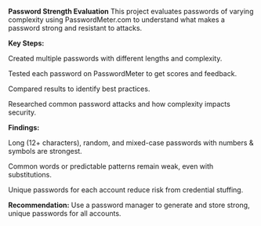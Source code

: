 **Password Strength Evaluation**
This project evaluates passwords of varying complexity using PasswordMeter.com to understand what makes a password strong and resistant to attacks.

**Key Steps:**

Created multiple passwords with different lengths and complexity.

Tested each password on PasswordMeter to get scores and feedback.

Compared results to identify best practices.

Researched common password attacks and how complexity impacts security.

**Findings:**

Long (12+ characters), random, and mixed-case passwords with numbers & symbols are strongest.

Common words or predictable patterns remain weak, even with substitutions.

Unique passwords for each account reduce risk from credential stuffing.

**Recommendation:**
Use a password manager to generate and store strong, unique passwords for all accounts.
